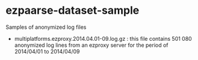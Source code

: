 ezpaarse-dataset-sample
=======================

Samples of anonymized log files

  * multiplatforms.ezproxy.2014.04.01-09.log.gz : this file contains 501 080 anonymized log lines from an ezproxy server for the period of 2014/04/01 to 2014/04/09
  
